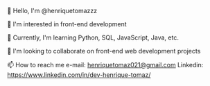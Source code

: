 👋 Hello, I'm @henriquetomazzz

👀 I'm interested in front-end development

🌱 Currently, I'm learning Python, SQL, JavaScript, Java, etc.

💞️ I'm looking to collaborate on front-end web development projects

📫 How to reach me
  e-mail: henriquetomaz021@gmail.com
  Linkedin: https://www.linkedin.com/in/dev-henrique-tomaz/
